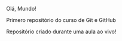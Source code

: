 Olá, Mundo!

Primero repositório do curso de Git e GitHub

Repositório criado durante uma aula ao vivo!

